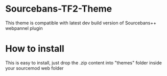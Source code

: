 # Sourcebans-TF2-Theme

This theme is compatible with latest dev build version of Sourcebans++ webpannel plugin


# How to install

This is easy to install, just drop the .zip content into "themes" folder inside your sourcemod web folder
